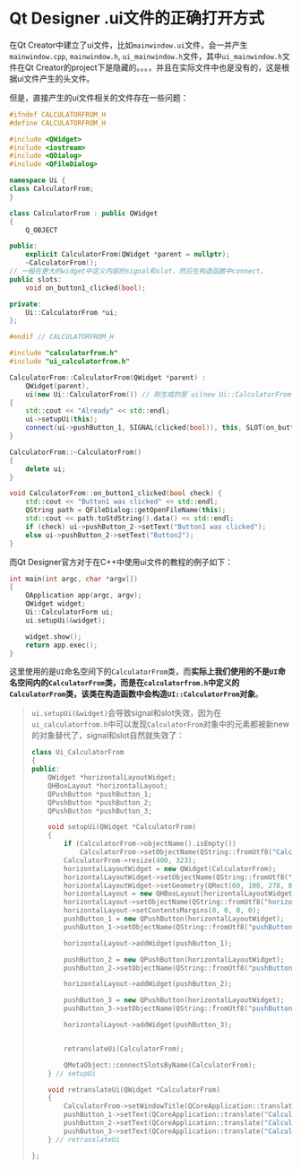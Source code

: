# Qt Designer .ui文件的正确打开方式

在Qt Creator中建立了ui文件，比如`mainwindow.ui`文件，会一并产生`mainwindow.cpp`, `mainwindow.h`, `ui_mainwindow.h`文件，其中`ui_mainwindow.h`文件在Qt Creator的project下是隐藏的。。。，并且在实际文件中也是没有的，这是根据ui文件产生的头文件。

但是，直接产生的ui文件相关的文件存在一些问题：

```c++
#ifndef CALCULATORFROM_H
#define CALCULATORFROM_H

#include <QWidget>
#include <iostream>
#include <QDialog>
#include <QFileDialog>

namespace Ui {
class CalculatorFrom;
}

class CalculatorFrom : public QWidget
{
    Q_OBJECT

public:
    explicit CalculatorFrom(QWidget *parent = nullptr);
    ~CalculatorFrom();
// 一般在更大的widget中定义内部的signal和slot，然后在构造函数中connect。
public slots:
    void on_button1_clicked(bool);

private:
    Ui::CalculatorFrom *ui;
};

#endif // CALCULATORFROM_H
```



```c++
#include "calculatorfrom.h"
#include "ui_calculatorfrom.h" 

CalculatorFrom::CalculatorFrom(QWidget *parent) :
    QWidget(parent),
    ui(new Ui::CalculatorFrom()) // 刚生成的是`ui(new Ui::CalculatorFrom)`，不是真正的构造操作，要真正使用ui，需要真正的构造出来对象
{
    std::cout << "Already" << std::endl;
    ui->setupUi(this);
    connect(ui->pushButton_1, SIGNAL(clicked(bool)), this, SLOT(on_button1_clicked(bool)));
}

CalculatorFrom::~CalculatorFrom()
{
    delete ui;
}

void CalculatorFrom::on_button1_clicked(bool check) {
    std::cout << "Button1 was clicked" << std::endl;
    QString path = QFileDialog::getOpenFileName(this);
    std::cout << path.toStdString().data() << std::endl;
    if (check) ui->pushButton_2->setText("Button1 was clicked");
    else ui->pushButton_2->setText("Button2");
}
```



而Qt Designer官方对于在C++中使用ui文件的教程的例子如下：

```c++
int main(int argc, char *argv[])
{
    QApplication app(argc, argv);
    QWidget widget;
    Ui::CalculatorForm ui;
    ui.setupUi(&widget);

    widget.show();
    return app.exec();
}
```

这里使用的是`UI`命名空间下的`CalculatorFrom`类，而**实际上我们使用的不是`UI`命名空间内的`CalculatorFrom`类，而是在`calculatorfrom.h`中定义的`CalculatorFrom`类，该类在构造函数中会构造`UI::CalculatorFrom`对象**。

> `ui.setupUi(&widget)`会导致signal和slot失效，因为在`ui_calculatorfrom.h`中可以发现`CalculatorFrom`对象中的元素都被新new的对象替代了，signal和slot自然就失效了：
>
> ```c++
> class Ui_CalculatorFrom
> {
> public:
>     QWidget *horizontalLayoutWidget;
>     QHBoxLayout *horizontalLayout;
>     QPushButton *pushButton_1;
>     QPushButton *pushButton_2;
>     QPushButton *pushButton_3;
> 
>     void setupUi(QWidget *CalculatorFrom)
>     {
>         if (CalculatorFrom->objectName().isEmpty())
>             CalculatorFrom->setObjectName(QString::fromUtf8("CalculatorFrom"));
>         CalculatorFrom->resize(400, 323);
>         horizontalLayoutWidget = new QWidget(CalculatorFrom);
>         horizontalLayoutWidget->setObjectName(QString::fromUtf8("horizontalLayoutWidget"));
>         horizontalLayoutWidget->setGeometry(QRect(60, 100, 278, 80));
>         horizontalLayout = new QHBoxLayout(horizontalLayoutWidget);
>         horizontalLayout->setObjectName(QString::fromUtf8("horizontalLayout"));
>         horizontalLayout->setContentsMargins(0, 0, 0, 0);
>         pushButton_1 = new QPushButton(horizontalLayoutWidget);
>         pushButton_1->setObjectName(QString::fromUtf8("pushButton_1"));
> 
>         horizontalLayout->addWidget(pushButton_1);
> 
>         pushButton_2 = new QPushButton(horizontalLayoutWidget);
>         pushButton_2->setObjectName(QString::fromUtf8("pushButton_2"));
> 
>         horizontalLayout->addWidget(pushButton_2);
> 
>         pushButton_3 = new QPushButton(horizontalLayoutWidget);
>         pushButton_3->setObjectName(QString::fromUtf8("pushButton_3"));
> 
>         horizontalLayout->addWidget(pushButton_3);
> 
> 
>         retranslateUi(CalculatorFrom);
> 
>         QMetaObject::connectSlotsByName(CalculatorFrom);
>     } // setupUi
> 
>     void retranslateUi(QWidget *CalculatorFrom)
>     {
>         CalculatorFrom->setWindowTitle(QCoreApplication::translate("CalculatorFrom", "Form", nullptr));
>         pushButton_1->setText(QCoreApplication::translate("CalculatorFrom", "Button1", nullptr));
>         pushButton_2->setText(QCoreApplication::translate("CalculatorFrom", "Button2", nullptr));
>         pushButton_3->setText(QCoreApplication::translate("CalculatorFrom", "Button3", nullptr));
>     } // retranslateUi
> 
> };
> ```



